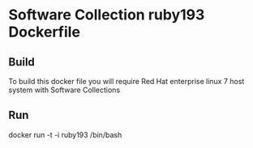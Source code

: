 Software Collection ruby193 Dockerfile
===============

Build
-----
To build this docker file you will require Red Hat enterprise linux 7 host system with Software Collections

Run
-----
docker run -t -i ruby193 /bin/bash
